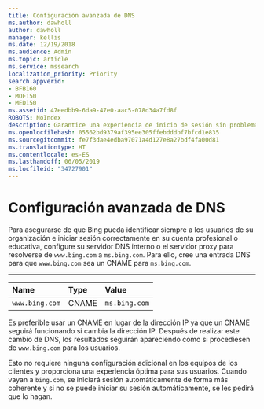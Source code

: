 ```yaml
---
title: Configuración avanzada de DNS
ms.author: dawholl
author: dawholl
manager: kellis
ms.date: 12/19/2018
ms.audience: Admin
ms.topic: article
ms.service: mssearch
localization_priority: Priority
search.appverid:
- BFB160
- MOE150
- MED150
ms.assetid: 47eedbb9-6da9-47e0-aac5-078d34a7fd8f
ROBOTS: NoIndex
description: Garantice una experiencia de inicio de sesión sin problemas para los usuarios mediante la configuración del servidor DNS con CNAME
ms.openlocfilehash: 05562bd9379af395ee305ffebdddbf7bfcd1e835
ms.sourcegitcommit: fe7f3dae4edba97071a4d127e8a27bdf4fa00d81
ms.translationtype: HT
ms.contentlocale: es-ES
ms.lasthandoff: 06/05/2019
ms.locfileid: "34727901"
---
```

# <a name="advanced-dns-configuration"></a>Configuración avanzada de DNS


Para asegurarse de que Bing pueda identificar siempre a los usuarios de su organización e iniciar sesión correctamente en su cuenta profesional o educativa, configure su servidor DNS interno o el servidor proxy para resolverse de `www.bing.com` a `ms.bing.com`. Para ello, cree una entrada DNS para que `www.bing.com` sea un CNAME para `ms.bing.com`.
  
****

|**Name**|**Type**|**Value**|
|:-----|:-----|:-----|
|`www.bing.com`  <br/> |CNAME  <br/> |`ms.bing.com`  <br/> |
   
Es preferible usar un CNAME en lugar de la dirección IP ya que un CNAME seguirá funcionando si cambia la dirección IP. Después de realizar este cambio de DNS, los resultados seguirán apareciendo como si procediesen de `www.bing.com` para los usuarios. 
  
Esto no requiere ninguna configuración adicional en los equipos de los clientes y proporciona una experiencia óptima para sus usuarios. Cuando vayan a `bing.com`, se iniciará sesión automáticamente de forma más coherente y si no se puede iniciar su sesión automáticamente, se les pedirá que lo hagan.

